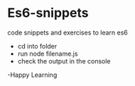 # Es6-snippets
code snippets and exercises to learn es6 

- cd into folder 
- run node filename.js
- check the output in the console

-Happy Learning
